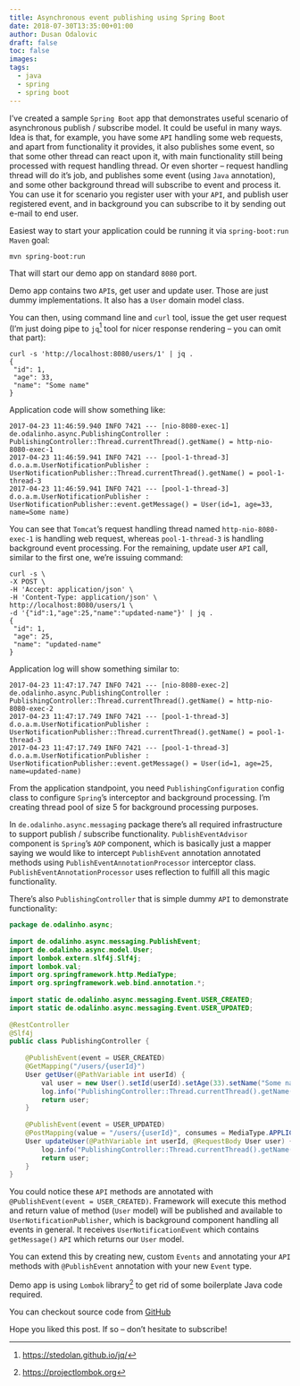 ```yaml
---
title: Asynchronous event publishing using Spring Boot
date: 2018-07-30T13:35:00+01:00
author: Dusan Odalovic
draft: false
toc: false
images:
tags:
  - java
  - spring
  - spring boot
---
```


I’ve created a sample `Spring Boot` app that demonstrates useful scenario of asynchronous publish / subscribe model. It could be 
useful in many ways. Idea is that, for example, you have some `API` handling some web requests, and apart from functionality it provides, it also 
publishes some event, so that some other thread can react upon it, with main functionality still being processed with request handling thread. 
Or even shorter – request handling thread will do it’s job, and publishes some event (using `Java` annotation), and some other background thread 
will subscribe to event and process it. You can use it for scenario you register user with your `API`, and publish user registered event, and in 
background you can subscribe to it by sending out e-mail to end user.


Easiest way to start your application could be running it via `spring-boot:run` `Maven` goal:

```shell script
mvn spring-boot:run
```

That will start our demo app on standard `8080` port.

Demo app contains two `API`s, get user and update user. Those are just dummy implementations. It also has a `User` domain model class.

You can then, using command line and `curl` tool, issue the get user request (I’m just doing pipe to `jq`[^1] tool  for nicer response rendering – 
you can omit that part):

```shell script
curl -s 'http://localhost:8080/users/1' | jq .
{
 "id": 1,
 "age": 33,
 "name": "Some name"
}
```

Application code will show something like:

```shell script
2017-04-23 11:46:59.940 INFO 7421 --- [nio-8080-exec-1] de.odalinho.async.PublishingController : PublishingController::Thread.currentThread().getName() = http-nio-8080-exec-1
2017-04-23 11:46:59.941 INFO 7421 --- [pool-1-thread-3] d.o.a.m.UserNotificationPublisher : UserNotificationPublisher::Thread.currentThread().getName() = pool-1-thread-3
2017-04-23 11:46:59.941 INFO 7421 --- [pool-1-thread-3] d.o.a.m.UserNotificationPublisher : UserNotificationPublisher::event.getMessage() = User(id=1, age=33, name=Some name)
```

You can see that `Tomcat`’s request handling thread named `http-nio-8080-exec-1` is handling web request, whereas `pool-1-thread-3` is handling background event processing.
For the remaining, update user `API` call, similar to the first one, we’re issuing command:

```shell script
curl -s \
-X POST \
-H 'Accept: application/json' \
-H 'Content-Type: application/json' \
http://localhost:8080/users/1 \
-d '{"id":1,"age":25,"name":"updated-name"}' | jq .
{
 "id": 1,
 "age": 25,
 "name": "updated-name"
}
```

Application log will show something similar to:

```shell script
2017-04-23 11:47:17.747 INFO 7421 --- [nio-8080-exec-2] de.odalinho.async.PublishingController : PublishingController::Thread.currentThread().getName() = http-nio-8080-exec-2
2017-04-23 11:47:17.749 INFO 7421 --- [pool-1-thread-3] d.o.a.m.UserNotificationPublisher : UserNotificationPublisher::Thread.currentThread().getName() = pool-1-thread-3
2017-04-23 11:47:17.749 INFO 7421 --- [pool-1-thread-3] d.o.a.m.UserNotificationPublisher : UserNotificationPublisher::event.getMessage() = User(id=1, age=25, name=updated-name)
```

From the application standpoint, you need `PublishingConfiguration` config class to configure `Spring`’s interceptor and background processing. I’m creating thread pool 
of size 5 for background processing purposes.

In `de.odalinho.async.messaging` package there’s all required infrastructure to support publish / subscribe functionality. `PublishEventAdvisor` component is `Spring`’s 
`AOP` component, which is basically just a mapper saying we would like to intercept `PublishEvent` annotation annotated methods using `PublishEventAnnotationProcessor` 
interceptor class. `PublishEventAnnotationProcessor` uses reflection to fulfill all this magic functionality.

There’s also `PublishingController` that is simple dummy `API` to demonstrate functionality:

```java
package de.odalinho.async;
 
import de.odalinho.async.messaging.PublishEvent;
import de.odalinho.async.model.User;
import lombok.extern.slf4j.Slf4j;
import lombok.val;
import org.springframework.http.MediaType;
import org.springframework.web.bind.annotation.*;
 
import static de.odalinho.async.messaging.Event.USER_CREATED;
import static de.odalinho.async.messaging.Event.USER_UPDATED;
 
@RestController
@Slf4j
public class PublishingController {
 
    @PublishEvent(event = USER_CREATED)
    @GetMapping("/users/{userId}")
    User getUser(@PathVariable int userId) {
        val user = new User().setId(userId).setAge(33).setName("Some name");
        log.info("PublishingController::Thread.currentThread().getName() = " + Thread.currentThread().getName());
        return user;
    }
 
    @PublishEvent(event = USER_UPDATED)
    @PostMapping(value = "/users/{userId}", consumes = MediaType.APPLICATION_JSON_VALUE, produces = MediaType.APPLICATION_JSON_VALUE)
    User updateUser(@PathVariable int userId, @RequestBody User user) {
        log.info("PublishingController::Thread.currentThread().getName() = " + Thread.currentThread().getName());
        return user;
    }
}
```

You could notice these `API` methods are annotated with` @PublishEvent(event = USER_CREATED)`. Framework will execute this method and return value of 
method (`User` model) will be published and available to `UserNotificationPublisher`, which is background component handling all events in general. 
It receives `UserNotificationEvent` which contains `getMessage()` `API` which returns our `User` model.

You can extend this by creating new, custom `Events` and annotating your `API` methods with `@PublishEvent` annotation with your new `Event` type.

Demo app is using `Lombok` library[^2] to get rid of some boilerplate Java code required.

You can checkout source code from [GitHub](https://github.com/dodalovic/async-publish)

Hope you liked this post. If so – don’t hesitate to subscribe!

[^1]: https://stedolan.github.io/jq/
[^2]: https://projectlombok.org